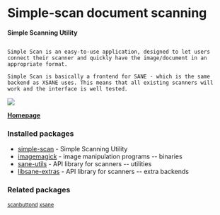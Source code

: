 # Simple-scan document scanning

__Simple Scanning Utility__

```

Simple Scan is an easy-to-use application, designed to let users
connect their scanner and quickly have the image/document in an
appropriate format.

Simple Scan is basically a frontend for SANE - which is the same
backend as XSANE uses. This means that all existing scanners will
work and the interface is well tested.

```

[![](https://screenshots.debian.net/thumbnail/simple-scan/)](https://screenshots.debian.net/screenshot/simple-scan/)


 **[Homepage](https://launchpad.net/simple-scan)**

### Installed packages

* [simple-scan](https://packages.debian.org/stretch/simple-scan) - Simple Scanning Utility
* [imagemagick](https://packages.debian.org/stretch/imagemagick) - image manipulation programs -- binaries
* [sane-utils](https://packages.debian.org/stretch/sane-utils) - API library for scanners -- utilities
* [libsane-extras](https://packages.debian.org/stretch/libsane-extras) - API library for scanners -- extra backends

### Related packages

<sub> [scanbuttond](https://packages.debian.org/stretch/scanbuttond) [xsane](https://packages.debian.org/stretch/xsane)  </sub>
